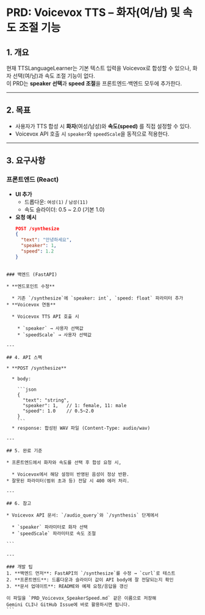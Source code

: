 
# PRD: Voicevox TTS – 화자(여/남) 및 속도 조절 기능

## 1. 개요
현재 TTSLanguageLearner는 기본 텍스트 입력을 Voicevox로 합성할 수 있으나,
화자 선택(여/남)과 속도 조절 기능이 없다.  
이 PRD는 **speaker 선택**과 **speed 조절**을 프론트엔드·백엔드 모두에 추가한다.

---

## 2. 목표
- 사용자가 TTS 합성 시 **화자**(여성/남성)와 **속도(speed)** 를 직접 설정할 수 있다.
- Voicevox API 호출 시 `speaker`와 `speedScale`을 동적으로 적용한다.

---

## 3. 요구사항

### 프론트엔드 (React)
- **UI 추가**
  - 드롭다운: `여성(1)` / `남성(11)`
  - 속도 슬라이더: 0.5 ~ 2.0 (기본 1.0)
- **요청 예시**
  ```json
  POST /synthesize
  {
    "text": "안녕하세요",
    "speaker": 1,
    "speed": 1.2
  }
````

### 백엔드 (FastAPI)

* **엔드포인트 수정**

  * 기존 `/synthesize`에 `speaker: int`, `speed: float` 파라미터 추가
* **Voicevox 연동**

  * Voicevox TTS API 호출 시

    * `speaker` → 사용자 선택값
    * `speedScale` → 사용자 선택값

---

## 4. API 스펙

* **POST /synthesize**

  * body:

    ```json
    {
      "text": "string",
      "speaker": 1,   // 1: female, 11: male
      "speed": 1.0    // 0.5~2.0
    }
    ```
  * response: 합성된 WAV 파일 (Content-Type: audio/wav)

---

## 5. 완료 기준

* 프론트엔드에서 화자와 속도를 선택 후 합성 요청 시,

  * Voicevox에서 해당 설정이 반영된 음성이 정상 반환.
* 잘못된 파라미터(범위 초과 등) 전달 시 400 에러 처리.

---

## 6. 참고

* Voicevox API 문서: `/audio_query`와 `/synthesis` 단계에서

  * `speaker` 파라미터로 화자 선택
  * `speedScale` 파라미터로 속도 조절

```

---

### 개발 팁
1. **백엔드 먼저**: FastAPI의 `/synthesize`를 수정 → `curl`로 테스트  
2. **프론트엔드**: 드롭다운과 슬라이더 값이 API body에 잘 전달되는지 확인  
3. **문서 업데이트**: README와 예제 요청/응답을 갱신  

이 파일을 `PRD_Voicevox_SpeakerSpeed.md` 같은 이름으로 저장해  
Gemini CLI나 GitHub Issue에 바로 활용하시면 됩니다.
```
